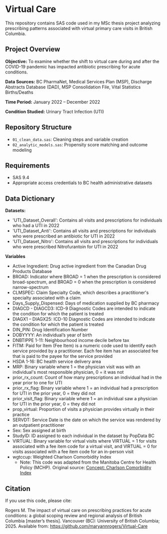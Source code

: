 # Virtual Care

This repository contains SAS code used in my MSc thesis project analyzing prescribing patterns associated with virtual primary care visits in British Columbia.

## Project Overview

**Objective:** To examine whether the shift to virtual care during and after the COVID-19 pandemic has impacted antibiotic prescribing for acute conditions.

**Data Sources:** BC PharmaNet, Medical Services Plan (MSP), Discharge Abstracts Database (DAD), MSP Consolidation File, Vital Statistics Births/Deaths

**Time Period:** January 2022 – December 2022

**Condition Studied:** Urinary Tract Infection (UTI)


## Repository Structure

- `01_clean_data.sas`: Cleaning steps and variable creation
- `02_analytic_models.sas`: Propensity score matching and outcome modeling

## Requirements

- SAS 9.4
- Appropriate access credentials to BC health administrative datasets

## Data Dictionary

**Datasets:**
- 'UTI_Dataset_Overall': Contains all visits and prescriptions for individuals who had a UTI in 2022
- 'UTI_Dataset_Anti': Contains all visits and prescriptions for individuals who were prescribed an antibiotic for UTI in 2022
- 'UTI_Dataset_Nitro': Contains all visits and prescriptions for individuals who were prescribed Nitrofurantoin for UTI in 2022

**Variables**
- Active Ingredient: Drug active ingredient from the Canadian Drug Products Database  
- BROAD: Indicator where BROAD = 1 when the prescription is considered broad-spectrum, and BROAD = 0 when the prescription is considered narrow-spectrum  
- CLMSPEC: Claim Specialty Code, which describes a practitioner's specialty associated with a claim  
- Days_Supply_Dispensed: Days of medication supplied by BC pharmacy  
- DIAGCD - DIAGCD3: ICD-9 Diagnostic Codes are intended to indicate the condition for which the patient is treated  
- DIAGX1 – DIAGX25: ICD-10 Diagnostic Codes are intended to indicate the condition for which the patient is treated  
- DIN_PIN: Drug Identification Number  
- DOBYYYY: An individual’s year of birth  
- DNBTIPPE 1-11: Neighbourhood income decile before tax  
- FITM: Paid for Item (Fee Item) is a numeric code used to identify each service provided by a practitioner. Each fee item has an associated fee that is paid to the payee for the service provided  
- HSDA 1-16: BC health service delivery area  
- MRP: Binary variable where 1 = the physician visit was with an individual's most responsible physician, 0 = it was not  
- prior_rx_count: Count of how many prescriptions an individual had in the year prior to one for UTI  
- prior_rx_flag: Binary variable where 1 = an individual had a prescription for UTI in the prior year, 0 = they did not  
- prior_visit_flag: Binary variable where 1 = an individual saw a physician for UTI in the prior year, 0 = they did not  
- prop_virtual: Proportion of visits a physician provides virtually in their practice  
- SERVDT: Service Date is the date on which the service was rendered by an outpatient practitioner  
- Sex: Sex assigned at birth  
- StudyID: ID assigned to each individual in the dataset by PopData BC  
- VIRTUAL: Binary variable for virtual visits where VIRTUAL = 1 for visits associated with a fee item code for a virtual visit, and VIRTUAL = 0 for visits associated with a fee item code for an in-person visit  
- wgtccup: Weighted Charlson Comorbidity Index  
  - Note: This code was adapted from the Manitoba Centre for Health Policy (MCHP).
    Original source: [Concept: Charlson Comorbidity Index ](http://mchp-appserv.cpe.umanitoba.ca/viewConcept.php?conceptID=1098)


## Citation

If you use this code, please cite:

Rogers M. The impact of virtual care on prescribing practices for acute conditions: a global scoping review and regional analysis of British Columbia [master’s thesis].
Vancouver (BC): University of British Columbia; 2025. Available from: https://github.com/maryannrogers/Virtual-Care
